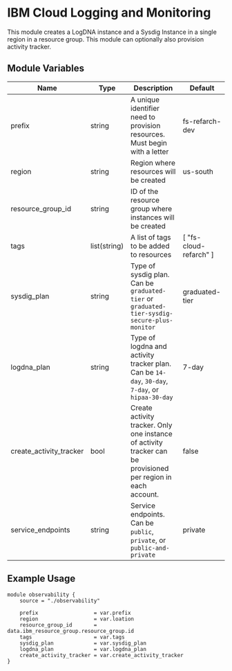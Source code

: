 # IBM Cloud Logging and Monitoring

This module creates a LogDNA instance and a Sysdig Instance in a single region in a resource group. This module can optionally also provision activity tracker.

## Module Variables

Name                    | Type         | Description                                                                                                   | Default
----------------------- | ------------ | ------------------------------------------------------------------------------------------------------------- | ----------------------
prefix                  | string       | A unique identifier need to provision resources. Must begin with a letter                                     | fs-refarch-dev
region                  | string       | Region where resources will be created                                                                        | us-south
resource_group_id       | string       | ID of the resource group where instances will be created                                                      | 
tags                    | list(string) | A list of tags to be added to resources                                                                       | [ "fs-cloud-refarch" ]
sysdig_plan             | string       | Type of sysdig plan. Can be `graduated-tier` or `graduated-tier-sysdig-secure-plus-monitor`                   | graduated-tier
logdna_plan             | string       | Type of logdna and activity tracker plan. Can be `14-day`, `30-day`, `7-day`, or `hipaa-30-day`               | 7-day
create_activity_tracker | bool         | Create activity tracker. Only one instance of activity tracker can be provisioned per region in each account. | false
service_endpoints       | string       | Service endpoints. Can be `public`, `private`, or `public-and-private`                                        | private

## Example Usage

```hcl-terraform
module observability {
    source = "./observability"

    prefix                  = var.prefix
    region                  = var.loation
    resource_group_id       = data.ibm_resource_group.resource_group.id
    tags                    = var.tags
    sysdig_plan             = var.sysdig_plan
    logdna_plan             = var.logdna_plan
    create_activity_tracker = var.create_activity_tracker
}
```
